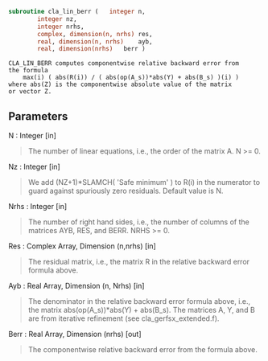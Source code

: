 ```fortran
subroutine cla_lin_berr	(	integer	n,
		integer	nz,
		integer	nrhs,
		complex, dimension(n, nrhs)	res,
		real, dimension(n, nrhs)	ayb,
		real, dimension(nrhs)	berr )
```

    CLA_LIN_BERR computes componentwise relative backward error from
    the formula
        max(i) ( abs(R(i)) / ( abs(op(A_s))*abs(Y) + abs(B_s) )(i) )
    where abs(Z) is the componentwise absolute value of the matrix
    or vector Z.

## Parameters
N : Integer [in]
> The number of linear equations, i.e., the order of the
> matrix A.  N >= 0.

Nz : Integer [in]
> We add (NZ+1)*SLAMCH( 'Safe minimum' ) to R(i) in the numerator to
> guard against spuriously zero residuals. Default value is N.

Nrhs : Integer [in]
> The number of right hand sides, i.e., the number of columns
> of the matrices AYB, RES, and BERR.  NRHS >= 0.

Res : Complex Array, Dimension (n,nrhs) [in]
> The residual matrix, i.e., the matrix R in the relative backward
> error formula above.

Ayb : Real Array, Dimension (n, Nrhs) [in]
> The denominator in the relative backward error formula above, i.e.,
> the matrix abs(op(A_s))*abs(Y) + abs(B_s). The matrices A, Y, and B
> are from iterative refinement (see cla_gerfsx_extended.f).

Berr : Real Array, Dimension (nrhs) [out]
> The componentwise relative backward error from the formula above.


